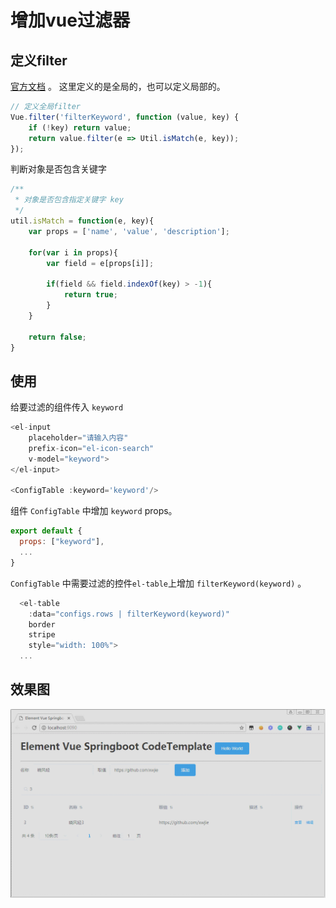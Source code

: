 # 增加vue过滤器

## 定义filter

[官方文档](https://cn.vuejs.org/v2/guide/filters.html) 。 这里定义的是全局的，也可以定义局部的。

```JavaScript
// 定义全局filter
Vue.filter('filterKeyword', function (value, key) {
    if (!key) return value;
    return value.filter(e => Util.isMatch(e, key));
});
```

判断对象是否包含关键字

```JavaScript
/**
 * 对象是否包含指定关键字 key
 */
util.isMatch = function(e, key){
    var props = ['name', 'value', 'description'];

    for(var i in props){
        var field = e[props[i]];

        if(field && field.indexOf(key) > -1){
            return true;
        }
    }

    return false;
}
```

## 使用

给要过滤的组件传入 `keyword`

```JavaScript
<el-input
    placeholder="请输入内容"
    prefix-icon="el-icon-search"
    v-model="keyword">
</el-input>

<ConfigTable :keyword='keyword'/>

```

组件 `ConfigTable` 中增加 `keyword` props。

```JavaScript
export default {
  props: ["keyword"],
  ...
}
```

`ConfigTable` 中需要过滤的控件`el-table`上增加 `filterKeyword(keyword)` 。

```JavaScript
  <el-table
    :data="configs.rows | filterKeyword(keyword)"
    border
    stripe
    style="width: 100%">
  ...
```

## 效果图

![](./pictures/vue-filter.gif)